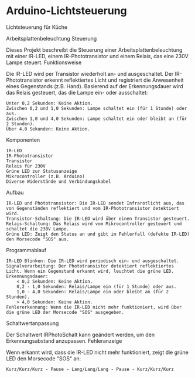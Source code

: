 # Arduino-Lichtsteuerung
Lichtsteuerung für Küche

Arbeitsplattenbeleuchtung Steuerung

Dieses Projekt beschreibt die Steuerung einer Arbeitsplattenbeleuchtung mit einer IR-LED, einem IR-Phototransistor und einem Relais, das eine 230V Lampe steuert.
Funktionsweise

Die IR-LED wird per Transistor wiederholt an- und ausgeschaltet. Der IR-Phototransistor erkennt reflektiertes Licht und registriert die Anwesenheit eines Gegenstands (z.B. Hand). Basierend auf der Erkennungsdauer wird das Relais gesteuert, das die Lampe ein- oder ausschaltet:

    Unter 0,2 Sekunden: Keine Aktion.
    Zwischen 0,2 und 1,0 Sekunden: Lampe schaltet ein (für 1 Stunde) oder aus.
    Zwischen 1,0 und 4,0 Sekunden: Lampe schaltet ein oder bleibt an (für 2 Stunden).
    Über 4,0 Sekunden: Keine Aktion.

Komponenten

    IR-LED
    IR-Phototransistor
    Transistor
    Relais für 230V
    Grüne LED zur Statusanzeige
    Mikrocontroller (z.B. Arduino)
    Diverse Widerstände und Verbindungskabel

Aufbau

    IR-LED und Phototransistor: Die IR-LED sendet Infrarotlicht aus, das von Gegenständen reflektiert und vom IR-Phototransistor detektiert wird.
    Transistor-Schaltung: Die IR-LED wird über einen Transistor gesteuert.
    Relais-Schaltung: Das Relais wird vom Mikrocontroller gesteuert und schaltet die 230V Lampe.
    Grüne LED: Zeigt den Status an und gibt im Fehlerfall (defekte IR-LED) den Morsecode "SOS" aus.

Programmablauf

    IR-LED Blinken: Die IR-LED wird periodisch ein- und ausgeschaltet.
    Signalverarbeitung: Der Phototransistor detektiert reflektiertes Licht. Wenn ein Gegenstand erkannt wird, leuchtet die grüne LED.
    Erkennungsdauer:
        < 0,2 Sekunden: Keine Aktion.
        0,2 - 1,0 Sekunden: Relais/Lampe ein (für 1 Stunde) oder aus.
        1,0 - 4,0 Sekunden: Relais/Lampe ein oder bleibt an (für 2 Stunden).
        > 4,0 Sekunden: Keine Aktion.
    Fehlererkennung: Wenn die IR-LED nicht mehr funktioniert, wird über die grüne LED der Morsecode "SOS" ausgegeben.

Schaltwertanpassung

Der Schaltwert IRPhotoSchalt kann geändert werden, um den Erkennungsabstand anzupassen.
Fehleranzeige

Wenn erkannt wird, dass die IR-LED nicht mehr funktioniert, zeigt die grüne LED den Morsecode "SOS" an:

    Kurz/Kurz/Kurz - Pause - Lang/Lang/Lang - Pause - Kurz/Kurz/Kurz
